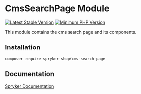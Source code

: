 # CmsSearchPage Module
[![Latest Stable Version](https://poser.pugx.org/spryker-shop/cms-search-page/v/stable.svg)](https://packagist.org/packages/spryker-shop/cms-search-page)
[![Minimum PHP Version](https://img.shields.io/badge/php-%3E%3D%208.1-8892BF.svg)](https://php.net/)

This module contains the cms search page and its components.

## Installation

```
composer require spryker-shop/cms-search-page
```

## Documentation

[Spryker Documentation](https://docs.spryker.com)
